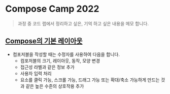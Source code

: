 # Compose Camp 2022 

> 과정 중 코드 랩에서 정리하고 싶은, 기억 하고 싶은 내용을 메모 합니다.

## [Compose의 기본 레이아웃](https://developer.android.com/codelabs/jetpack-compose-layouts?continue=https%3A%2F%2Fdeveloper.android.com%2Fcourses%2Fpathways%2Fjetpack-compose-for-android-developers-1%23codelab-https%3A%2F%2Fdeveloper.android.com%2Fcodelabs%2Fjetpack-compose-layouts#0)

- 컴포저블을 작성할 때는 수정자를 사용하여 다음을 합니다.
  - 컴포저블의 크기, 레이아웃, 동작, 모양 변경
  - 접근성 라벨과 같은 정보 추가
  - 사용자 입력 처리
  - 요소를 클릭 가능, 스크롤 가능, 드래그 가능 또는 확대/축소 가능하게 만드는 것과 같은 높은 수준의 상호작용 추가
